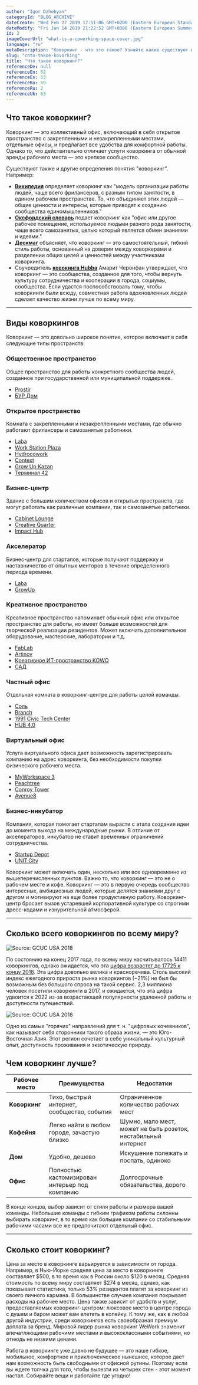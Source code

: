 ```yaml
---
author: "Igor Dzhebyan"
categoryId: "BLOG_ARCHIVE"
dateCreate: "Wed Feb 27 2019 17:51:06 GMT+0200 (Eastern European Standard Time)"
dateModify: "Fri Jun 14 2019 21:22:52 GMT+0300 (Eastern European Summer Time)"
id: 2
imageCoverUrl: "what-is-a-coworking-space-cover.jpg"
language: "ru"
metaDescription: "Коворкинг - что это такое? Узнайте какие существуют виды коворкинга, какие у него преимущества и недостатки, а также какова средняя цена аренды места в коворкинг центре."
slug: "chto-takoe-kovorking"
title: "Что такое коворкинг?"
referenceDe: null
referenceEn: 62
referenceEs: 53
referenceKo: 59
referenceRu: 2
referenceUk: 63
---
```


## Что такое коворкинг?

Коворкинг — это коллективный офис, включающий в себя открытое пространство с закрепленными и незакрепленными местами, отдельные офисы, и предлагает все удобства для комфортной работы. Однако то, что действительно отличает услуги коворкинга от обычной аренды рабочего места — это крепкое сообщество.

Существуют также и другие определения понятия "коворкинг". Например:

- **[Википедия](https://en.wikipedia.org/wiki/Coworking)** определяет коворкинг как "модель организации работы людей, чаще всего фрилансеров, с разным типом занятости, в едином рабочем пространстве. То, что объединяет этих людей — общие ценности и интересы, которые приводят к созданию сообщества единомышленников."
- **[Оксфордский словарь](https://en.oxforddictionaries.com/definition/co-working)** подает коворкинг как "офис или другое рабочее помещение, используемое людьми разного рода занятости, чаще всего самозанятых, целью который является обмен знаниями и идеями."
- **[Дескмаг](http://www.deskmag.com/en/what-is-coworking-about-the-changing-labor-market-208)** объясняет, что коворкинг — это самостоятельный, гибкий стиль работы, основанный на доверии между коворкерами и разделении общих целей и ценностей между участниками коворкинга.
- Соучредитель **[ковокинга Hubba](https://www.hubbathailand.com/)** Амарит Черонфан утверждает, что коворкинг — это сообщества, созданное для того, чтобы вернуть культуру сотрудничества и кооперации в города, социумы, сообщества. Если удастся поспособствовать тому, чтобы коворкинги были всюду, совместная работа вдохновленных людей сделает качество жизни лучше по всему миру.

---

## Виды коворкингов

Коворкинг — это довольно широкое понятие, которое включает в себя следующие типы пространств:

### Общественное пространство

Общее пространство для работы конкретного сообщества людей, созданное при государственной или муниципальной поддержке.
- [Prostir](https://www.facebook.com/ProstirLviv/)
- [БУР Дом](https://www.facebook.com/burkhata/)

### Открытое пространство

Комната с закрепленными и незакрепленными местами, где обычно работают фрилансеры и самозанятые работники.
- [Laba](https://laba.moscow/)
- [Work Station Plaza](https://coworkstation.ru/plaza)
- [Hydrocowork](http://hydrocowork.ru/)
- [Context](https://context.place/)
- [Grow Up Kazan](https://kzn.growup-coworking.ru/)
- [Терминал 42](https://terminal42.com.ua/)

### Бизнес-центр

Здание с большим количеством офисов и открытых пространств, где могут работать как различные компании, так и самозанятые работники.
- [Cabinet Lounge](http://cabinetlounge.ru/ru_RU/)
- [Creative Quarter](https://creativequarter.net/ru/)
- [Impact Hub](https://www.facebook.com/ImpactHubOdessa/)

### Акселератор

Бизнес-центр для стартапов, которые получают поддержку и наставничество от опытных менторов в течение определенного периода времени.
- [Laba](https://laba.moscow/)
- [GrowUp](https://growup-coworking.ru/)

### Креативное пространство

Креативное пространство напоминает обычный офис или открытое пространство для работы, но имеет больше возможностей для творческой реализации резидентов. Может включать дополнительное оборудование, мастерские, лаборатории и т.д.
- [FabLab](http://fablab-seoul.org/)
- [Artinov](https://www.artinov.com.ua/)
- [Креативное ИТ-пространство KOWO](https://kowo.me/)
- [САД](http://gogarden.com.ua/)

### Частный офис

Отдельная комната в коворкинг-центре для работы целой команды.
- [Соль](http://saltsalt.ru/)
- [Branch](https://www.coworkingbranch.com/)
- [1991 Civic Tech Center](https://www.1991.center/)
- [HUB 4.0](https://4hub.com.ua/)

### Виртуальный офис

Услуга виртуального офиса дает возможность зарегистрировать компанию на адрес коворкинга, без необходимости покупки физического рабочего места.
- [MyWorkspace 3](https://www.myworkspace.co.kr/)
- [Peachtree](https://peachtree.kr/locations/2)
- [Conroy Tower](http://conroytower.vn/)
- [Avenue8](https://www.avenue8offices.com/)

### Бизнес-инкубатор

Компания, которая помогает стартапам вырасти с этапа создания идеи до момента выхода на международные рынки. В отличие от акселераторов, инкубатор не ставит временных ограничений сотрудничества.
- [Startup Depot](https://startupdepot.lviv.ua/en/)
- [UNIT.City](https://unit.city/en/become-a-resident/club-office/)

Коворкинг может включать один, несколько или все одновременно из вышеперечисленных пунктов. Важно то, что коворкинг — это не о рабочем месте и кофе. Коворкинг — это в первую очередь сообщество интересных, амбициозных людей, которые делятся знаниями друг с другом и мотивируют на еще более продуктивную работу. Коворкинг-центр бросает вызов устаревшей корпоративной культуре со строгими дресс-кодами и изнурительной атмосферой.

---

## Сколько всего коворкингов по всему миру?

![Source: GCUC USA 2018](https://s3.ap-northeast-2.amazonaws.com/blogs.andcards.com/what-is-a-coworking-space-number.jpg|height=600,width=900)

По состоянию на конец 2017 года, по всему миру насчитывалось 14411 коворкингов, однако ожидается, что эта [цифра возрастет до 17725 к концу 2018](http://usa.gcuc.co/2018-global-coworking-forecast-30432-spaces-5-1-million-members-2022/). Эта цифра довольно велика и красноречива. Столь высокий индекс ежегодного прироста рынка коворкингов (~21%) не был бы возможным без большого спроса на такой сервис. 2,3 миллиона человек посетили коворкинги в 2017, и ожидается, что эта цифра удвоится к 2022 из-за возрастающей популярности удаленной работы и доступности путешествий.

![Source: GCUC USA 2018](https://s3.ap-northeast-2.amazonaws.com/blogs.andcards.com/what-is-a-coworking-space-members.jpg|height=600,width=900)

Одно из самых "горячих" направлений для т. н. "цифровых кочевников", как называют себя сторонники такого образа жизни, — это Юго-Восточная Азия. Этот регион сочетает в себе уникальный культурный опыт, доступность проживания и экзотическую природу.

## Чем коворкинг лучше?

| **Рабочее место** | **Преимущества** | **Недостатки** |
| ---------------- | ------------------------------------ | ---------------------------------------------- |
| **Коворкинг** | Тихо, быстрый интернет, сообщество, события | Ограниченное количество рабочих мест |
| **Кофейня** | Легко найти в любом городе, зачастую близко | Шумно, мало мест, может не быть розеток, нестабильный интернет |
| **Дом** | Удобно, дешево | Искушение полежать и поспать, одиноко |
| **Офис** | Полностью кастомизирован интерьер под компанию | Долгосрочные обязательства, дорого |

В конце концов, выбор зависит от стиля работы и размера вашей команды. Небольшие команды с гибким графиком работы склонны выбирать коворкинг, в то время как большие компании со стабильными рабочими часами все же предпочитают отдельный офис.

---

## Сколько стоит коворкинг?

Цена за место в коворкинге варьируется в зависимости от города. Например, в Нью-Йорке средняя цена за место в коворкинге составляет $500, в то время как в России около $120 в месяц. Средняя стоимость по всему миру составляет $274 в месяц, однако, как показывает статистика, только 53% резидентов платят за коворкинг из своего личного кармана. В большинстве случаев компания покрывает расходы на рабочее место. Цена также зависит от удобств и услуг, предоставляемых коворкинг-центром: люксовое место в центре города с душем и баром может вам влететь в копейку. К тому же, как в любой другой индустрии, среди коворкингов есть своеобразная премиум доплата за бренд. Мировой лидер рынка коворкинг WeWork знаменит впечатляющими рабочими местами и высококлассными событиями, но отнюдь не низкими ценами.

Работа в коворкинге уже давно не будущее — это наше гибкое, мобильное, комфортное и приключенческое нынешнее, которое дает нам возможность быть свободными от офисной рутины. Поэтому если вы ждете толчка для того, чтобы вылезти из четырех стен - этот момент настал. Собирайте вещи и работайте где угодно!
